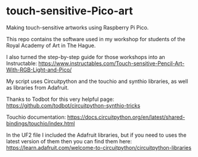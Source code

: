 # touch-sensitive-Pico-art
Making touch-sensitive artworks using Raspberry Pi Pico.

This repo contains the software used in my workshop for students of the Royal Academy of Art in The Hague. 

I also turned the step-by-step guide for those workshops into an Instructable:
https://www.instructables.com/Touch-sensitive-Pencil-Art-With-RGB-Light-and-Pico/

My script uses Circuitpython and the touchio and synthio libraries, as well as libraries from Adafruit.

Thanks to Todbot for this very helpful page:
https://github.com/todbot/circuitpython-synthio-tricks

Touchio documentation:
https://docs.circuitpython.org/en/latest/shared-bindings/touchio/index.html

In the UF2 file I included the Adafruit libraries, but if you need to uses the latest version of them then you can find them here:
https://learn.adafruit.com/welcome-to-circuitpython/circuitpython-libraries
